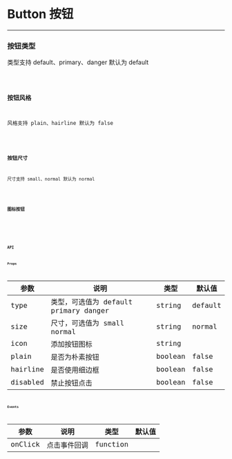 # Button 按钮

---

### 按钮类型

类型支持 default、primary、danger 默认为 default

<code hideActions='["CSB","EXTERNAL"]' src="./type.tsx" />

### 按钮风格

风格支持 plain、hairline 默认为 false

<code hideActions='["CSB","EXTERNAL"]' src="./style.tsx" />

### 按钮尺寸

尺寸支持 small、normal 默认为 normal

<code hideActions='["CSB","EXTERNAL"]' src="./size.tsx" />

### 图标按钮

<code hideActions='["CSB","EXTERNAL"]' src="./icon.tsx" />

<br/>

### API

#### Props

| 参数     | 说明                                  | 类型    | 默认值  |
| -------- | ------------------------------------- | ------- | ------- |
| type     | 类型，可选值为 default primary danger | string  | default |
| size     | 尺寸，可选值为 small normal           | string  | normal  |
| icon     | 添加按钮图标                          | string  |         |
| plain    | 是否为朴素按钮                        | boolean | false   |
| hairline | 是否使用细边框                        | boolean | false   |
| disabled | 禁止按钮点击                          | boolean | false   |

#### Events

| 参数    | 说明         | 类型     | 默认值 |
| ------- | ------------ | -------- | ------ |
| onClick | 点击事件回调 | function |        |
